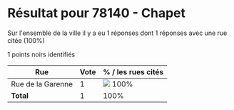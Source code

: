 # Résultat pour 78140 - Chapet

Sur l'ensemble de la ville il y a eu 1 réponses dont 1 réponses avec une rue citée (100%)

1 points noirs identifiés

| Rue | Vote | % / les rues cités|
|-----|------|-------------------|
| Rue de la Garenne | 1 | <img src="../../img/bar_100.gif" />&nbsp;100%|
| **Total** | 1 | 100%|
